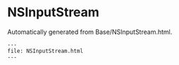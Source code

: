 
# NSInputStream

Automatically generated from Base/NSInputStream.html.

``` {raw} html
---
file: NSInputStream.html
---
```

